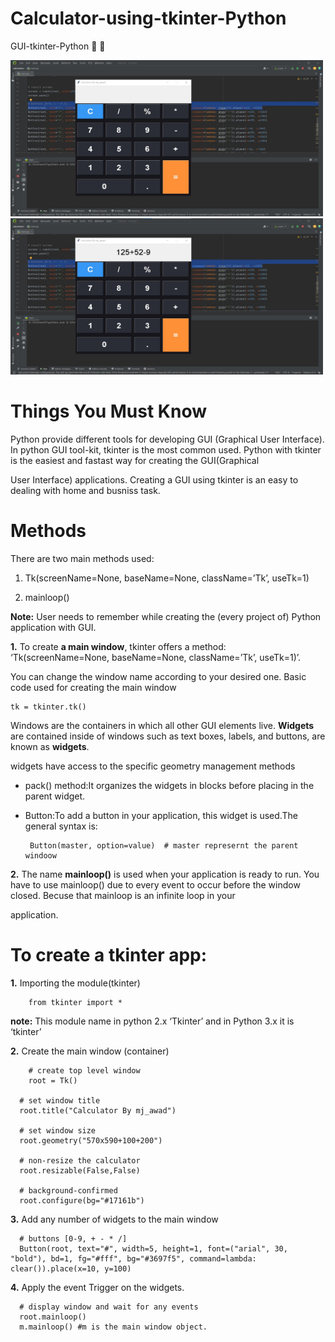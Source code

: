 # **Calculator-using-tkinter-Python**

GUI-tkinter-Python 🧮 🐍

<img src="https://raw.githubusercontent.com/mj-awad17/Calculator-using-tkinter-Python/main/cal-1.jpg?token=GHSAT0AAAAAACIDNRHLXH5S6VD4GCBNS6TKZJARFIQ" data-canonical-src="https://raw.githubusercontent.com/mj-awad17/Calculator-using-tkinter-Python/main/cal-1.jpg?token=GHSAT0AAAAAACIDNRHLXH5S6VD4GCBNS6TKZJARFIQ" width="500" height="250"/>     <img src="https://raw.githubusercontent.com/mj-awad17/Calculator-using-tkinter-Python/main/cal-2.jpg?token=GHSAT0AAAAAACIDNRHKNSE7UYPFRZNJHDLSZJARCNA" data-canonical-src="https://raw.githubusercontent.com/mj-awad17/Calculator-using-tkinter-Python/main/cal-2.jpg?token=GHSAT0AAAAAACIDNRHKNSE7UYPFRZNJHDLSZJARCNA" width="500" height="250"/> 

# **Things You Must Know**

Python provide different tools for developing GUI (Graphical User Interface). In python GUI tool-kit, tkinter is the most common used. Python with tkinter is the easiest and fastast way for creating the GUI(Graphical 

User Interface) applications. Creating a GUI using tkinter is an easy to dealing with home and busniss task.

# **Methods**

There are two main methods used:

1. Tk(screenName=None, baseName=None, className=’Tk’, useTk=1)

2. mainloop()

**Note:** User needs to remember while creating the (every project of) Python application with GUI.

**1.** To create **a main window**, tkinter offers a method: ‘Tk(screenName=None, baseName=None, className=’Tk’, useTk=1)’. 

You can change the window name according to your desired one. Basic code used for creating the main window

    tk = tkinter.tk()

Windows are the containers in which all other GUI elements live. **Widgets** are contained inside of windows such as text boxes, labels, and buttons, are known as **widgets**.

widgets have access to the specific geometry management methods

  -  pack() method:It organizes the widgets in blocks before placing in the parent widget.
  
  -  Button:To add a button in your application, this widget is used.The general syntax is:
     
          Button(master, option=value)  # master represernt the parent windoow

**2.** The name **mainloop()** is used when your application is ready to run. You have to use mainloop() due to every event to occur before the window closed. Becuse that mainloop is an infinite loop in your 

application.

# **To create a tkinter app:**

**1.**	Importing the module(tkinter)

        from tkinter import *

**note:** This module name in python 2.x ‘Tkinter’ and in Python 3.x it is ‘tkinter’

**2.**	Create the main window (container)

        # create top level window
        root = Tk()
        
      # set window title
      root.title("Calculator By mj_awad")
      
      # set window size
      root.geometry("570x590+100+200")
      
      # non-resize the calculator
      root.resizable(False,False)
      
      # background-confirmed
      root.configure(bg="#17161b")

**3.**	Add any number of widgets to the main window
      
      # buttons [0-9, + - * /]
      Button(root, text="#", width=5, height=1, font=("arial", 30, "bold"), bd=1, fg="#fff", bg="#3697f5", command=lambda: clear()).place(x=10, y=100)

**4.**	Apply the event Trigger on the widgets.
      
      # display window and wait for any events
      root.mainloop()
      m.mainloop() #m is the main window object.
